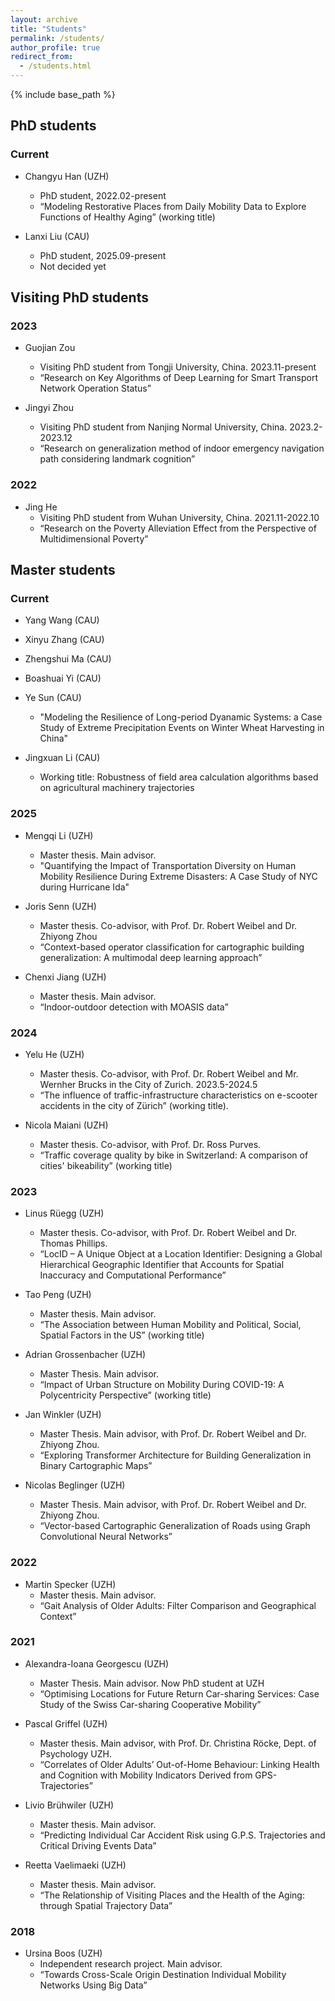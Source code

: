 ```yaml
---
layout: archive
title: "Students"
permalink: /students/
author_profile: true
redirect_from:
  - /students.html
---
```


{% include base_path %}

## PhD students
### Current
* Changyu Han (UZH)
  * PhD student, 2022.02-present 
  * “Modeling Restorative Places from Daily Mobility Data to Explore Functions of Healthy Aging” (working title)

* Lanxi Liu (CAU)
  * PhD student, 2025.09-present 
  * Not decided yet

## Visiting PhD students
### 2023
* Guojian Zou
  * Visiting PhD student from Tongji University, China. 2023.11-present
  * “Research on Key Algorithms of Deep Learning for Smart Transport Network Operation Status” 

* Jingyi Zhou
  * Visiting PhD student from Nanjing Normal University, China. 2023.2-2023.12
  * “Research on generalization method of indoor emergency navigation path considering landmark cognition”

### 2022
* Jing He
  * Visiting PhD student from Wuhan University, China. 2021.11-2022.10
  * “Research on the Poverty Alleviation Effect from the Perspective of Multidimensional Poverty” 

## Master students
### Current
* Yang Wang (CAU)

* Xinyu Zhang (CAU)

* Zhengshui Ma (CAU)

* Boashuai Yi (CAU)
 
* Ye Sun (CAU)
  * "Modeling the Resilience of Long-period Dyanamic Systems: a Case Study of Extreme Precipitation Events on Winter Wheat Harvesting in China"
 
* Jingxuan Li (CAU)
  * Working title: Robustness of field area calculation algorithms based on agricultural machinery trajectories 

### 2025
* Mengqi Li (UZH)
  * Master thesis. Main advisor.
  * "Quantifying the Impact of Transportation Diversity on Human Mobility Resilience During Extreme Disasters: A Case Study of NYC during Hurricane Ida"

* Joris Senn (UZH)
  * Master thesis. Co-advisor, with Prof. Dr. Robert Weibel and Dr. Zhiyong Zhou
  * “Context-based operator classification for cartographic building generalization: A multimodal deep learning approach”

* Chenxi Jiang (UZH)
  * Master thesis. Main advisor.
  * “Indoor-outdoor detection with MOASIS data”

### 2024
* Yelu He (UZH)
  * Master thesis. Co-advisor, with Prof. Dr. Robert Weibel and Mr. Wernher Brucks in the City of Zurich. 2023.5-2024.5 
  * “The influence of traffic-infrastructure characteristics on e-scooter accidents in the city of Zürich” (working title). 

* Nicola Maiani (UZH)
  * Master thesis. Co-advisor, with Prof. Dr. Ross Purves.
  * “Traffic coverage quality by bike in Switzerland: A comparison of cities' bikeability” (working title)

### 2023
* Linus Rüegg (UZH)
  *  Master thesis. Co-advisor, with Prof. Dr. Robert Weibel and Dr. Thomas Phillips. 
  * “LocID – A Unique Object at a Location Identifier: Designing a Global Hierarchical Geographic Identifier that Accounts for Spatial Inaccuracy and Computational Performance”

* Tao Peng (UZH)
  * Master thesis. Main advisor.
  * “The Association between Human Mobility and Political, Social, Spatial Factors in the US” (working title)
    
* Adrian Grossenbacher (UZH)
  * Master Thesis. Main advisor. 
  * “Impact of Urban Structure on Mobility During COVID-19: A Polycentricity Perspective” (working title)

* Jan Winkler (UZH)
  * Master Thesis. Main advisor, with Prof. Dr. Robert Weibel and Dr. Zhiyong Zhou. 
  * “Exploring Transformer Architecture for Building Generalization in Binary Cartographic Maps”

* Nicolas Beglinger (UZH)
  * Master Thesis. Main advisor, with Prof. Dr. Robert Weibel and Dr. Zhiyong Zhou. 
  * “Vector-based Cartographic Generalization of Roads using Graph Convolutional Neural Networks”

### 2022
* Martin Specker (UZH)
  * Master thesis. Main advisor. 
  * “Gait Analysis of Older Adults: Filter Comparison and Geographical Context”

### 2021
* Alexandra-Ioana Georgescu (UZH)
  * Master Thesis. Main advisor. Now PhD student at UZH
  * “Optimising Locations for Future Return Car-sharing Services: Case Study of the Swiss Car-sharing Cooperative Mobility” 

* Pascal Griffel (UZH)
  * Master thesis. Main advisor, with Prof. Dr. Christina Röcke, Dept. of Psychology UZH.  
  * “Correlates of Older Adults’ Out-of-Home Behaviour: Linking Health and Cognition with Mobility Indicators Derived from GPS-Trajectories”

* Livio Brühwiler (UZH)
  * Master thesis. Main advisor.
  * “Predicting Individual Car Accident Risk using G.P.S. Trajectories and Critical Driving Events Data”

* Reetta Vaelimaeki (UZH)
  * Master thesis. Main advisor.    
  * “The Relationship of Visiting Places and the Health of the Aging: through Spatial Trajectory Data” 

### 2018
* Ursina Boos (UZH)
  * Independent research project. Main advisor.
  * “Towards Cross-Scale Origin Destination Individual Mobility Networks Using Big Data” 

